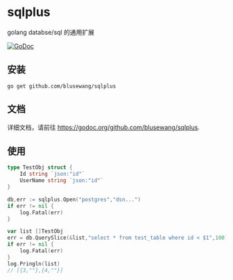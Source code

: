 # sqlplus
golang databse/sql 的通用扩展

[![GoDoc](https://godoc.org/github.com/blusewang/sqlplus?status.svg)](https://godoc.org/github.com/blusewang/sqlplus)

## 安装

	go get github.com/blusewang/sqlplus

## 文档
详细文档，请前往 <https://godoc.org/github.com/blusewang/sqlplus>.

## 使用

```go
type TestObj struct {
	Id string `json:"id"`
	UserName string `json:"id"`
}

db,err := sqlplus.Open("postgres","dsn...")
if err != nil {
	log.Fatal(err)
}

var list []TestObj
err = db.QuerySlice(&list,"select * from test_table where id < $1",100)
if err != nil {
	log.Fatal(err)
}
log.Pringln(list)
// [{3,""},{4,""}]
```